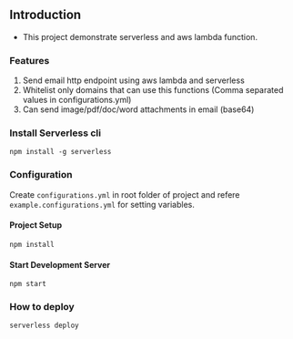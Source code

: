 ## Introduction

- This project demonstrate serverless and aws lambda function.

### Features

1. Send email http endpoint using aws lambda and serverless
2. Whitelist only domains that can use this functions (Comma separated values in configurations.yml)
3. Can send image/pdf/doc/word attachments in email (base64)

### Install Serverless cli

```
npm install -g serverless
```

### Configuration

Create `configurations.yml` in root folder of project and refere `example.configurations.yml` for setting variables.

#### Project Setup
```
npm install
```

#### Start Development Server
```
npm start
```

### How to deploy

```
serverless deploy
```
